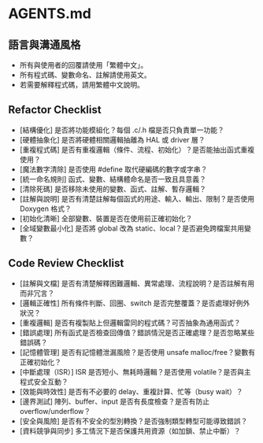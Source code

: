 # AGENTS.md

## 語言與溝通風格
- 所有與使用者的回覆請使用「繁體中文」。
- 所有程式碼、變數命名、註解請使用英文。
- 若需要解釋程式碼，請用繁體中文說明。

## Refactor Checklist
- [結構優化] 是否將功能模組化？每個 .c/.h 檔是否只負責單一功能？
- [硬體抽象化] 是否將硬體相關邏輯抽離為 HAL 或 driver 層？
- [重複程式碼] 是否有重複邏輯（條件、流程、初始化）？是否能抽出函式重複使用？
- [魔法數字清除] 是否使用 #define 取代硬編碼的數字或字串？
- [統一命名規則] 函式、變數、結構體命名是否一致且具意義？
- [清除死碼] 是否移除未使用的變數、函式、註解、暫存邏輯？
- [註解與說明] 是否有清楚註解每個函式的用途、輸入、輸出、限制？是否使用 Doxygen 格式？
- [初始化清晰] 全部變數、裝置是否在使用前正確初始化？
- [全域變數最小化] 是否將 global 改為 static、local？是否避免跨檔案共用變數？

## Code Review Checklist
- [註解與文檔] 是否有清楚解釋困難邏輯、異常處理、流程說明？是否註解有用而非冗言？
- [邏輯正確性] 所有條件判斷、回圈、switch 是否完整覆蓋？是否處理好例外狀況？
- [重複邏輯] 是否有複製貼上但邏輯雷同的程式碼？可否抽象為通用函式？
- [錯誤處理] 所有函式是否檢查回傳值？錯誤情況是否正確處理？是否忽略某些錯誤碼？
- [記憶體管理] 是否有記憶體泄漏風險？是否使用 unsafe malloc/free？變數有正確初始化？
- [中斷處理（ISR）] ISR 是否短小、無耗時邏輯？是否使用 volatile？是否與主程式安全互動？
- [效能與時效性] 是否有不必要的 delay、重複計算、忙等（busy wait）？
- [邊界測試] 陣列、buffer、input 是否有長度檢查？是否有防止 overflow/underflow？
- [安全與風險] 是否有不安全的型別轉換？是否強制類型轉型可能導致錯誤？
- [資料競爭與同步] 多工情況下是否保護共用資源（如加鎖、禁止中斷）？